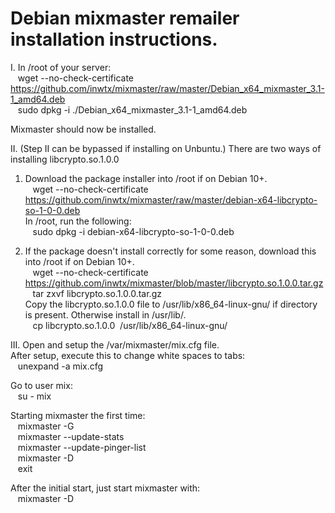 # Debian mixmaster remailer installation instructions.

I. In /root of your server:  
&nbsp;&nbsp;&nbsp;wget --no-check-certificate https://github.com/inwtx/mixmaster/raw/master/Debian_x64_mixmaster_3.1-1_amd64.deb  
&nbsp;&nbsp;&nbsp;sudo dpkg -i ./Debian_x64_mixmaster_3.1-1_amd64.deb  
    
Mixmaster should now be installed.  
    
II. (Step II can be bypassed if installing on Unbuntu.)
There are two ways of installing libcrypto.so.1.0.0  
1. Download the package installer into /root if on Debian 10+.  
&nbsp;&nbsp;&nbsp;wget --no-check-certificate https://github.com/inwtx/mixmaster/raw/master/debian-x64-libcrypto-so-1-0-0.deb  
In /root, run the following:  
&nbsp;&nbsp;&nbsp;sudo dpkg -i debian-x64-libcrypto-so-1-0-0.deb  

2. If the package doesn't install correctly for some reason, download this into /root if on Debian 10+.  
&nbsp;&nbsp;&nbsp;wget --no-check-certificate https://github.com/inwtx/mixmaster/blob/master/libcrypto.so.1.0.0.tar.gz  
&nbsp;&nbsp;&nbsp;tar zxvf libcrypto.so.1.0.0.tar.gz  
Copy the libcrypto.so.1.0.0 file to /usr/lib/x86_64-linux-gnu/ if directory is present. Otherwise install in /usr/lib/.  
&nbsp;&nbsp;&nbsp;cp libcrypto.so.1.0.0&nbsp;&nbsp;/usr/lib/x86_64-linux-gnu/  
    
III.
Open and setup the /var/mixmaster/mix.cfg file.  
After setup, execute this to change white spaces to tabs:  
&nbsp;&nbsp;&nbsp;unexpand -a mix.cfg  
    
Go to user mix:  
&nbsp;&nbsp;&nbsp;su - mix  
    
Starting mixmaster the first time:  
&nbsp;&nbsp;&nbsp;mixmaster -G  
&nbsp;&nbsp;&nbsp;mixmaster --update-stats  
&nbsp;&nbsp;&nbsp;mixmaster --update-pinger-list  
&nbsp;&nbsp;&nbsp;mixmaster -D  
&nbsp;&nbsp;&nbsp;exit  
  
  
After the initial start, just start mixmaster with:  
&nbsp;&nbsp;&nbsp;mixmaster -D  
